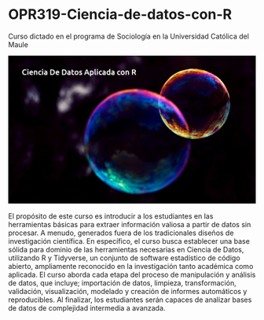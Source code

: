 # OPR319-Ciencia-de-datos-con-R
Curso dictado en el programa de Sociología en la Universidad Católica del Maule


![...](img/cdar.jpg)


El propósito de este curso es introducir a los estudiantes en las herramientas básicas para extraer información valiosa a partir de datos sin procesar. A menudo, generados fuera de los tradicionales diseños de investigación científica. En específico, el curso busca establecer una base sólida para dominio de las herramientas necesarias en Ciencia de Datos, utilizando R y Tidyverse, un conjunto de software estadístico de código abierto, ampliamente reconocido en la investigación tanto académica como aplicada. El curso aborda cada etapa del proceso de manipulación y análisis de datos, que incluye; importación de datos, limpieza, transformación, validación, visualización, modelado y creación de informes automáticos y reproducibles. Al finalizar, los estudiantes serán capaces de analizar bases de datos de complejidad intermedia a avanzada.
